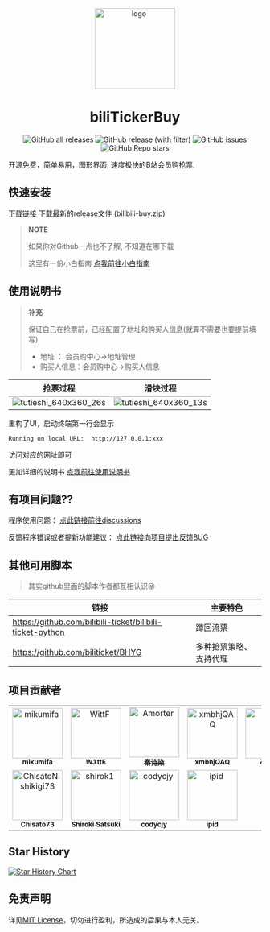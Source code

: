 <div align="center">
  <a href="https://github.com/mikumifa/biliTickerBuy" target="_blank">
    <img width="160" src="icon.ico" alt="logo">
  </a>
  <h1 id="koishi">biliTickerBuy</h1>

![GitHub all releases](https://img.shields.io/github/downloads/mikumifa/biliTickerBuy/total)
![GitHub release (with filter)](https://img.shields.io/github/v/release/mikumifa/biliTickerBuy)
![GitHub issues](https://img.shields.io/github/issues/mikumifa/biliTickerBuy)
![GitHub Repo stars](https://img.shields.io/github/stars/mikumifa/biliTickerBuy)

</div>

开源免费，简单易用，图形界面, 速度极快的B站会员购抢票.


## 快速安装

[下载链接](https://github.com/mikumifa/biliTickerBuy/releases)  下载最新的release文件 (bilibili-buy.zip)

> **NOTE**
>
> 如果你对Github一点也不了解, 不知道在哪下载
>
> 这里有一份小白指南 [点我前往小白指南](https://github.com/mikumifa/biliTickerBuy/wiki/%E5%B0%8F%E7%99%BD%E4%B8%8B%E8%BD%BD%E6%8C%87%E5%8D%97)

## 使用说明书

> **补充**
>
> 保证自己在抢票前，已经配置了地址和购买人信息(就算不需要也要提前填写)
>
> - 地址 ： 会员购中心->地址管理
> - 购买人信息：会员购中心->购买人信息

| 抢票过程                                                     | 滑块过程                                                     |
| ------------------------------------------------------------ | ------------------------------------------------------------ |
| ![tutieshi_640x360_26s](https://github.com/mikumifa/biliTickerBuy/assets/99951454/be7c072a-7449-4df9-aeb5-fca0c49b0a0e) | ![tutieshi_640x360_13s](https://github.com/mikumifa/biliTickerBuy/assets/99951454/508e7c08-2cdd-42a9-9529-34f74e08036e) |

重构了UI，启动终端第一行会显示

```
Running on local URL:  http://127.0.0.1:xxx
```

访问对应的网址即可

更加详细的说明书 [点我前往使用说明书](https://github.com/mikumifa/biliTickerBuy/wiki/%E6%8A%A2%E7%A5%A8%E8%AF%B4%E6%98%8E)

## 有项目问题??

程序使用问题： [点此链接前往discussions](https://github.com/mikumifa/biliTickerBuy/discussions)

反馈程序错误或者提新功能建议： [点此链接向项目提出反馈BUG](https://github.com/mikumifa/biliTickerBuy/issues/new/choose)

## 其他可用脚本

> 其实github里面的脚本作者都互相认识😜

| 链接                                                      | 主要特色               |
| --------------------------------------------------------- | ---------------------- |
| https://github.com/bilibili-ticket/bilibili-ticket-python | 蹲回流票               |
| https://github.com/biliticket/BHYG                        | 多种抢票策略、支持代理 |

## 项目贡献者

<!-- readme: collaborators,contributors -start -->
<table>
	<tbody>
		<tr>
            <td align="center">
                <a href="https://github.com/mikumifa">
                    <img src="https://avatars.githubusercontent.com/u/99951454?v=4" width="100;" alt="mikumifa"/>
                    <br />
                    <sub><b>mikumifa</b></sub>
                </a>
            </td>
            <td align="center">
                <a href="https://github.com/WittF">
                    <img src="https://avatars.githubusercontent.com/u/108567138?v=4" width="100;" alt="WittF"/>
                    <br />
                    <sub><b>W1ttF</b></sub>
                </a>
            </td>
            <td align="center">
                <a href="https://github.com/Amorter">
                    <img src="https://avatars.githubusercontent.com/u/63935225?v=4" width="100;" alt="Amorter"/>
                    <br />
                    <sub><b>秦诗染</b></sub>
                </a>
            </td>
            <td align="center">
                <a href="https://github.com/xmbhjQAQ">
                    <img src="https://avatars.githubusercontent.com/u/72352414?v=4" width="100;" alt="xmbhjQAQ"/>
                    <br />
                    <sub><b>xmbhjQAQ</b></sub>
                </a>
            </td>
            <td align="center">
                <a href="https://github.com/ZianTT">
                    <img src="https://avatars.githubusercontent.com/u/53261506?v=4" width="100;" alt="ZianTT"/>
                    <br />
                    <sub><b>ZianTT</b></sub>
                </a>
            </td>
            <td align="center">
                <a href="https://github.com/BestLemoon">
                    <img src="https://avatars.githubusercontent.com/u/53417050?v=4" width="100;" alt="BestLemoon"/>
                    <br />
                    <sub><b>ChillWay</b></sub>
                </a>
            </td>
		</tr>
		<tr>
            <td align="center">
                <a href="https://github.com/ChisatoNishikigi73">
                    <img src="https://avatars.githubusercontent.com/u/89033115?v=4" width="100;" alt="ChisatoNishikigi73"/>
                    <br />
                    <sub><b>Chisato73</b></sub>
                </a>
            </td>
            <td align="center">
                <a href="https://github.com/shirok1">
                    <img src="https://avatars.githubusercontent.com/u/12044683?v=4" width="100;" alt="shirok1"/>
                    <br />
                    <sub><b>Shiroki Satsuki</b></sub>
                </a>
            </td>
            <td align="center">
                <a href="https://github.com/codycjy">
                    <img src="https://avatars.githubusercontent.com/u/64593412?v=4" width="100;" alt="codycjy"/>
                    <br />
                    <sub><b>codycjy</b></sub>
                </a>
            </td>
            <td align="center">
                <a href="https://github.com/ipid">
                    <img src="https://avatars.githubusercontent.com/u/5251264?v=4" width="100;" alt="ipid"/>
                    <br />
                    <sub><b>ipid</b></sub>
                </a>
            </td>
		</tr>
	<tbody>
</table>
<!-- readme: collaborators,contributors -end -->


## Star History

[![Star History Chart](https://api.star-history.com/svg?repos=mikumifa/biliTickerBuy&type=Date)](https://star-history.com/#mikumifa/biliTickerBuy&Date)

## 免责声明

详见[MIT License](./LICENSE)，切勿进行盈利，所造成的后果与本人无关。
